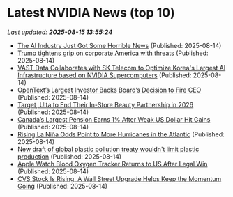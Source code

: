 # Latest NVIDIA News (top 10)
_Last updated: **2025-08-15 13:55:24**_

- [The AI Industry Just Got Some Horrible News](https://futurism.com/ai-industry-hype-coreweave) (Published: 2025-08-14)
- [Trump tightens grip on corporate America with threats](https://rollingout.com/2025/08/14/trump-tightens-grip-on-corporate-america/) (Published: 2025-08-14)
- [VAST Data Collaborates with SK Telecom to Optimize Korea's Largest AI Infrastructure based on NVIDIA Supercomputers](https://vmblog.com:443/archive/2025/08/14/vast-data-collaborates-with-sk-telecom-to-optimize-korea-s-largest-ai-infrastructure-based-on-nvidia-supercomputers.aspx) (Published: 2025-08-14)
- [OpenText’s Largest Investor Backs Board’s Decision to Fire CEO](https://biztoc.com/x/92c66d6b9109e70f) (Published: 2025-08-14)
- [Target, Ulta to End Their In-Store Beauty Partnership in 2026](https://biztoc.com/x/e20ad5be011ec99a) (Published: 2025-08-14)
- [Canada’s Largest Pension Earns 1% After Weak US Dollar Hit Gains](https://biztoc.com/x/dde9c986d11ccfd2) (Published: 2025-08-14)
- [Rising La Niña Odds Point to More Hurricanes in the Atlantic](https://biztoc.com/x/1c732afea788176e) (Published: 2025-08-14)
- [New draft of global plastic pollution treaty wouldn't limit plastic production](https://biztoc.com/x/af2994f45c9a0f15) (Published: 2025-08-14)
- [Apple Watch Blood Oxygen Tracker Returns to US After Legal Win](https://biztoc.com/x/43c9dad18790d1ec) (Published: 2025-08-14)
- [CVS Stock Is Rising. A Wall Street Upgrade Helps Keep the Momentum Going](https://biztoc.com/x/c5f608c937b4d39f) (Published: 2025-08-14)
